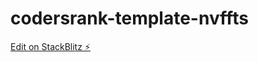 # codersrank-template-nvffts

[Edit on StackBlitz ⚡️](https://stackblitz.com/edit/codersrank-template-nvffts)